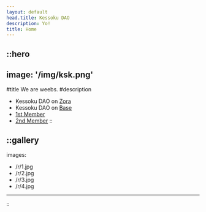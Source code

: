 ```yaml
---
layout: default
head.title: Kessoku DAO
description: Yo!
title: Home
---
```


::hero
---
image: '/img/ksk.png'
---
#title
We are weebs.
#description
- Kessoku DAO on [Zora](https://nouns.build/dao/zora/0x68fa9900f534704f04a8eb2bca02eaf441603c7a)
- Kessoku DAO on [Base](https://nouns.build/dao/base/0xe840a524e43c9161cf6324782400a35aafe723db)
- [1st Member](/megumii)
- [2nd Member](/azet)
::

::gallery
---
images:
  - /r/1.jpg
  - /r/2.jpg
  - /r/3.jpg
  - /r/4.jpg
---
::
